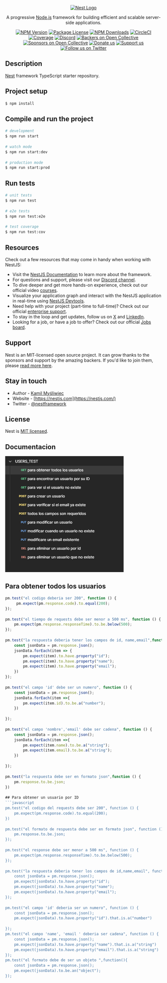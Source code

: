 <p align="center">
  <a href="http://nestjs.com/" target="blank"><img src="https://nestjs.com/img/logo-small.svg" width="120" alt="Nest Logo" /></a>
</p>

[circleci-image]: https://img.shields.io/circleci/build/github/nestjs/nest/master?token=abc123def456
[circleci-url]: https://circleci.com/gh/nestjs/nest

  <p align="center">A progressive <a href="http://nodejs.org" target="_blank">Node.js</a> framework for building efficient and scalable server-side applications.</p>
    <p align="center">
<a href="https://www.npmjs.com/~nestjscore" target="_blank"><img src="https://img.shields.io/npm/v/@nestjs/core.svg" alt="NPM Version" /></a>
<a href="https://www.npmjs.com/~nestjscore" target="_blank"><img src="https://img.shields.io/npm/l/@nestjs/core.svg" alt="Package License" /></a>
<a href="https://www.npmjs.com/~nestjscore" target="_blank"><img src="https://img.shields.io/npm/dm/@nestjs/common.svg" alt="NPM Downloads" /></a>
<a href="https://circleci.com/gh/nestjs/nest" target="_blank"><img src="https://img.shields.io/circleci/build/github/nestjs/nest/master" alt="CircleCI" /></a>
<a href="https://coveralls.io/github/nestjs/nest?branch=master" target="_blank"><img src="https://coveralls.io/repos/github/nestjs/nest/badge.svg?branch=master#9" alt="Coverage" /></a>
<a href="https://discord.gg/G7Qnnhy" target="_blank"><img src="https://img.shields.io/badge/discord-online-brightgreen.svg" alt="Discord"/></a>
<a href="https://opencollective.com/nest#backer" target="_blank"><img src="https://opencollective.com/nest/backers/badge.svg" alt="Backers on Open Collective" /></a>
<a href="https://opencollective.com/nest#sponsor" target="_blank"><img src="https://opencollective.com/nest/sponsors/badge.svg" alt="Sponsors on Open Collective" /></a>
  <a href="https://paypal.me/kamilmysliwiec" target="_blank"><img src="https://img.shields.io/badge/Donate-PayPal-ff3f59.svg" alt="Donate us"/></a>
    <a href="https://opencollective.com/nest#sponsor"  target="_blank"><img src="https://img.shields.io/badge/Support%20us-Open%20Collective-41B883.svg" alt="Support us"></a>
  <a href="https://twitter.com/nestframework" target="_blank"><img src="https://img.shields.io/twitter/follow/nestframework.svg?style=social&label=Follow" alt="Follow us on Twitter"></a>
</p>
  <!--[![Backers on Open Collective](https://opencollective.com/nest/backers/badge.svg)](https://opencollective.com/nest#backer)
  [![Sponsors on Open Collective](https://opencollective.com/nest/sponsors/badge.svg)](https://opencollective.com/nest#sponsor)-->

## Description

[Nest](https://github.com/nestjs/nest) framework TypeScript starter repository.

## Project setup

```bash
$ npm install
```

## Compile and run the project

```bash
# development
$ npm run start

# watch mode
$ npm run start:dev

# production mode
$ npm run start:prod
```

## Run tests

```bash
# unit tests
$ npm run test

# e2e tests
$ npm run test:e2e

# test coverage
$ npm run test:cov
```

## Resources

Check out a few resources that may come in handy when working with NestJS:

- Visit the [NestJS Documentation](https://docs.nestjs.com) to learn more about the framework.
- For questions and support, please visit our [Discord channel](https://discord.gg/G7Qnnhy).
- To dive deeper and get more hands-on experience, check out our official video [courses](https://courses.nestjs.com/).
- Visualize your application graph and interact with the NestJS application in real-time using [NestJS Devtools](https://devtools.nestjs.com).
- Need help with your project (part-time to full-time)? Check out our official [enterprise support](https://enterprise.nestjs.com).
- To stay in the loop and get updates, follow us on [X](https://x.com/nestframework) and [LinkedIn](https://linkedin.com/company/nestjs).
- Looking for a job, or have a job to offer? Check out our official [Jobs board](https://jobs.nestjs.com).

## Support

Nest is an MIT-licensed open source project. It can grow thanks to the sponsors and support by the amazing backers. If you'd like to join them, please [read more here](https://docs.nestjs.com/support).

## Stay in touch

- Author - [Kamil Myśliwiec](https://twitter.com/kammysliwiec)
- Website - [https://nestjs.com](https://nestjs.com/)
- Twitter - [@nestframework](https://twitter.com/nestframework)

## License

Nest is [MIT licensed](https://github.com/nestjs/nest/blob/master/LICENSE).

## Documentacion
![Documentacion](src/documentacion/documentacion.png)

## Para obtener todos los usuarios
```javascript
pm.test("el codigo deberia ser 200", function () {
     pm.expect(pm.response.code).to.equal(200);
});

pm.test("el tiempo de requests debe ser menor a 500 ms", function () {
    pm.expect(pm.response.responseTime).to.be.below(500);
});

pm.test("la respuesta deberia tener los campos de id, name,email",function(){
    const jsonData = pm.response.json();
    jsonData.forEach(item => {
        pm.expect(item).to.have.property("id");
        pm.expect(item).to.have.property("name");
        pm.expect(item).to.have.property("email");
    })
}); 

pm.test("el campo 'id' debe ser un numero", function () {
    const jsonData = pm.response.json();
    jsonData.forEach(item =>{
        pm.expect(item.id).to.be.a("number");
    })

});

pm.test("el campo 'nombre','email' debe ser cadena", function () {
    const jsonData = pm.response.json();
    jsonData.forEach(item =>{
        pm.expect(item.name).to.be.a("string");
        pm.expect(item.email).to.be.a("string");
    })

});

pm.test("la respuesta debe ser en formato json",function () {
    pm.response.to.be.json;
})

## Para obtener un usuario por ID
```javascript
pm.test("el codigo del requests debe ser 200", function () {
    pm.expect(pm.response.code).to.equal(200);
})

pm.test("el formato de respuesta debe ser en formato json", function () {
    pm.response.to.be.json;
});

pm.test("el response debe ser menor a 500 ms", function () {
    pm.expect(pm.response.responseTime).to.be.below(500);
});

pm.test("la respuesta deberia tener los campos de id,name,email", function () {
    const jsonData = pm.response.json();
    pm.expect(jsonData).to.have.property("id");
    pm.expect(jsonData).to.have.property("name");
    pm.expect(jsonData).to.have.property("email");
});

pm.test("el campo 'id' deberia ser un numero", function () {
    const jsonData = pm.response.json();
    pm.expect(jsonData).to.have.property("id").that.is.a("number")

});
pm.test("el campo 'name', 'email ' deberia ser cadena", function () {
    const jsonData = pm.response.json();
    pm.expect(jsonData).to.have.property("name").that.is.a("string")
    pm.expect(jsonData).to.have.property("email").that.is.a("string")
});
pm.test("el formato debe de ser un objeto ",function(){
    const jsonData = pm.response.json();
    pm.expect(jsonData).to.be.an("object");
});
